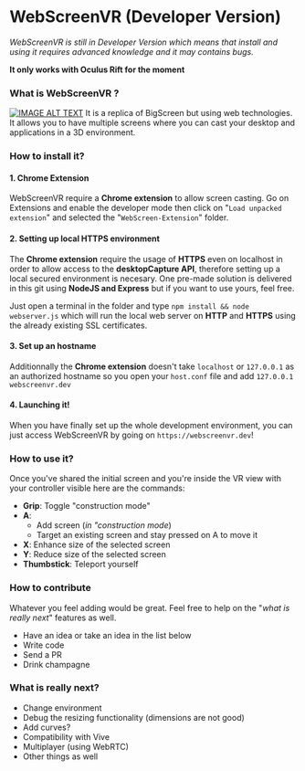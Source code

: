 # WebScreenVR (Developer Version)

*WebScreenVR is still in Developer Version which means that install and using it requires advanced knowledge and it may contains bugs.*

**It only works with Oculus Rift for the moment**

### What is WebScreenVR ?
[![IMAGE ALT TEXT](http://img.youtube.com/vi/qfFrcjQn-0A/0.jpg)](https://www.youtube.com/watch?v=qfFrcjQn-0A "WebScreenVR - Poc 2")
It is a replica of BigScreen but using web technologies. It allows you to have multiple screens where you can cast your desktop and applications in a 3D environment. 

### How to install it? 

#### 1. Chrome Extension 

WebScreenVR require a **Chrome extension** to allow screen casting. Go on Extensions and enable the developer mode then click on "`Load unpacked extension`" and selected the "`WebScreen-Extension`" folder. 

#### 2. Setting up local HTTPS environment

The **Chrome extension** require the usage of **HTTPS** even on localhost in order to allow access to the **desktopCapture API**, therefore setting up a local secured environment is necesary. One pre-made solution is delivered in this git using **NodeJS and Express** but if you want to use yours, feel free. 

Just open a terminal in the folder and type `npm install && node webserver.js` which will run the local web server on **HTTP** and **HTTPS** using the already existing SSL certificates. 

#### 3. Set up an hostname

Additionnally the **Chrome extension** doesn't take `localhost` or `127.0.0.1` as an authorized hostname so you open your `host.conf` file and add `127.0.0.1 webscreenvr.dev` 

#### 4. Launching it!

When you have finally set up the whole development environment, you can just access WebScreenVR by going on `https://webscreenvr.dev`!

### How to use it?

Once you've shared the initial screen and you're inside the VR view with your controller visible here are the commands: 

* **Grip**: Toggle "construction mode"
* **A**: 
    * Add screen (*in "construction mode*)
    * Target an existing screen and stay pressed on A to move it
* **X**: Enhance size of the selected screen
* **Y**: Reduce size of the selected screen
* **Thumbstick**: Teleport yourself

### How to contribute

Whatever you feel adding would be great. Feel free to help on the "*what is really next*" features as well. 
* Have an idea or take an idea in the list below
* Write code
* Send a PR
* Drink champagne

### What is really next?

* Change environment
* Debug the resizing functionality (dimensions are not good)
* Add curves? 
* Compatibility with Vive
* Multiplayer (using WebRTC)
* Other things as well



